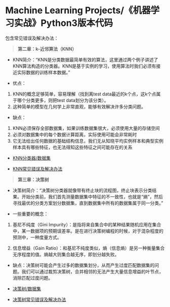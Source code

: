 # Machine Learning Projects/《机器学习实战》Python3版本代码
包含常见错误及解决办法：

> **第二章：k-近邻算法（KNN）**

- KNN简介：“KNN是分类数据最简单有效的算法，这里通过两个例子讲述了KNN算法构造的分类器。KNN是基于实例的学习，使用算法时我们必须有接近实际数据的训练样本数据。”

- 优点：
1. KNN的概念足够简单，容易理解（找到离test data最近的k个点，这k个点属于哪个分类更多，则把test data划分为该分类）。
2. 这种简单的模型在几何学上非常直观，能够有效解决许多分类问题。

- 缺点：
1. KNN必须保存全部数据集，如果训练数据集很大，必须使用大量的存储空间
2. 必须对数据集中的每个数据计算距离，实际使用可能会非常耗时
3. 它无法给出任何数据的基础结构信息，我们无从知晓平均实例样本和典型实例样本具有哪些特征，也无法得知这些特征之间可能存在的关系

- [KNN分类器/数据集](https://github.com/XiangyuDing/Machine-Learning-Projects/tree/master/KNN)

- [KNN常见错误及解决办法](https://github.com/XiangyuDing/Machine-Learning-Projects/issues/1)

> **第三章：决策树**

- 决策树简介：“决策树分类器就像带有终止块的流程图，终止块表示分类结果。开始分类前，我们首先测量数据集中特征的不一致性，也就是“熵”，然后寻找最优的分类方案划分数据集，直到数据集中所有的数据集属于同一分类。”

- 一些重要的概念：
1. 基尼不纯度（Gini Impurity）：是指将来自集合中的某种结果随机应用在集合中，某一数据项的预期误差率。是在进行决策树编程的时候，对于混杂程度的预测中，一种度量方式。

2. 信息增益（Gain Ratio）：和基尼不纯度类似，熵（信息熵）是另一种衡量集合无序程度的值。熵越大则集合越无序，即划分越失败。

- 缺点：决策树可能会产生过多的数据集划分，从而产生过度匹配数据集的问题。我们可以通过裁剪决策树，合并相邻的无法产生大量信息增益的叶节点，消除匹配过度问题。

- [决策树/数据集](https://github.com/XiangyuDing/Machine-Learning-Projects/tree/master/Ch03_Decision%20Tree)

- [决策树常见错误及解决办法](https://github.com/XiangyuDing/Machine-Learning-Projects/issues/2)
